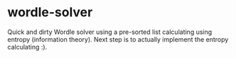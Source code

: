 # wordle-solver

Quick and dirty Wordle solver using a pre-sorted list calculating using entropy (information theory). Next step is to actually implement the entropy calculating :).